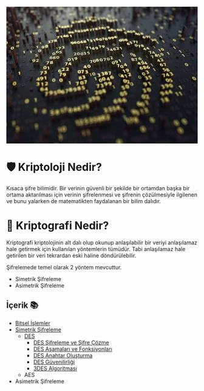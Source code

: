 ![resimbulunamadi](/resimler/key.jpeg)

# 🛡 Kriptoloji Nedir?
Kısaca şifre bilimidir. Bir verinin güvenli bir şekilde bir ortamdan başka bir ortama aktarılması için verinin şifrelenmesi ve şifrenin çözülmesiyle ilgilenen ve bunu yalarken de matematikten faydalanan bir bilim dalıdır.


# 💎 Kriptografi Nedir?
Kriptografi kriptolojinin alt dalı olup okunup anlaşılabilir bir veriyi anlaşılamaz hale getirmek için kullanılan yöntemlerin tümüdür. Tabi anlaşılamaz hale getirilen bir veri tekrardan eski haline döndürülebilir.

Şifrelemede temel olarak 2 yöntem mevcuttur.

 - Simetrik Şifreleme
 - Asimetrik Şifreleme

## İçerik 📚
- [Bitsel İşlemler](/bitsel-islemler/bitsel-islemler.md)
- [Simetrik Şifreleme](/simetrik/simetrik.md)
   - [DES](/simetrik/des/des.md)
       - [DES Şifreleme ve Şifre Çözme](/simetrik/des/sifreleme.md)
       - [DES Aşamaları ve Fonksiyonları](/simetrik/des/des-asamasi.md)
       - [DES Anahtar Oluşturma](/simetrik/des/des-key-generator.md)
       - [DES Güvenilirliği](/simetrik/des/des-guvenilirligi.md)
       - [3DES Algoritması](/simetrik/des/3des-algoritmasi.md)
    - AES
- Asimetrik Şifreleme
